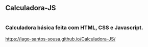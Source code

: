 # <h2>Calculadora-JS</h2>
# <h3>Calculadora básica feita com HTML, CSS e Javascript.</h3>
https://iago-santos-sousa.github.io/Calculadora-JS/
